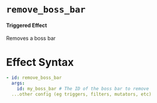 # `remove_boss_bar`
#### Triggered Effect

Removes a boss bar

# Effect Syntax
```yaml
- id: remove_boss_bar
  args:
    id: my_boss_bar # The ID of the boss bar to remove
  ...other config (eg triggers, filters, mutators, etc)
```
